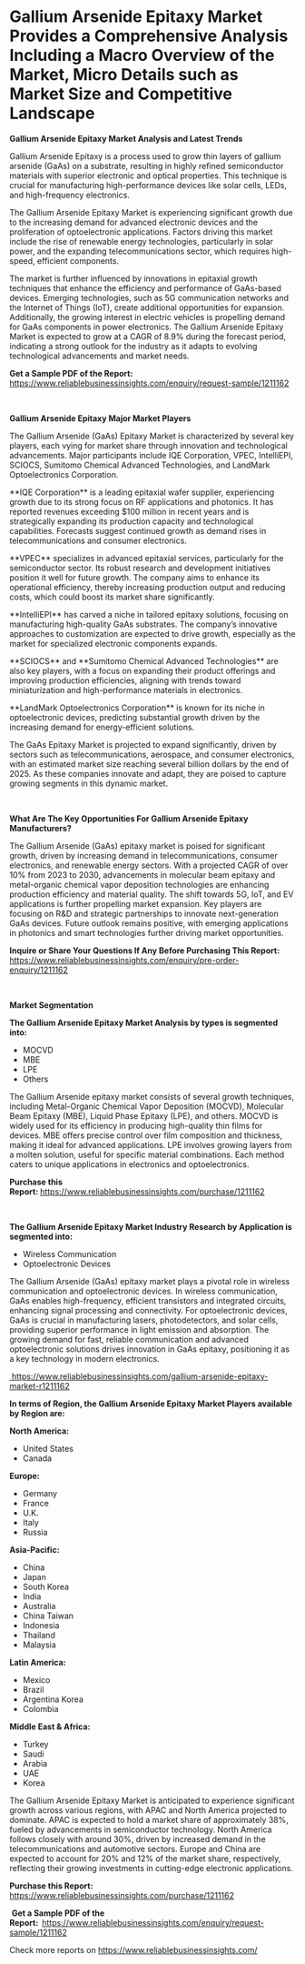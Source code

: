 <p><h1>Gallium Arsenide Epitaxy Market Provides a Comprehensive Analysis Including a Macro Overview of the Market, Micro Details such as Market Size and Competitive Landscape</h1></p><p><strong>Gallium Arsenide Epitaxy Market Analysis and Latest Trends</strong></p>
<p><p>Gallium Arsenide Epitaxy is a process used to grow thin layers of gallium arsenide (GaAs) on a substrate, resulting in highly refined semiconductor materials with superior electronic and optical properties. This technique is crucial for manufacturing high-performance devices like solar cells, LEDs, and high-frequency electronics. </p><p>The Gallium Arsenide Epitaxy Market is experiencing significant growth due to the increasing demand for advanced electronic devices and the proliferation of optoelectronic applications. Factors driving this market include the rise of renewable energy technologies, particularly in solar power, and the expanding telecommunications sector, which requires high-speed, efficient components. </p><p>The market is further influenced by innovations in epitaxial growth techniques that enhance the efficiency and performance of GaAs-based devices. Emerging technologies, such as 5G communication networks and the Internet of Things (IoT), create additional opportunities for expansion. Additionally, the growing interest in electric vehicles is propelling demand for GaAs components in power electronics. The Gallium Arsenide Epitaxy Market is expected to grow at a CAGR of 8.9% during the forecast period, indicating a strong outlook for the industry as it adapts to evolving technological advancements and market needs.</p></p>
<p><strong>Get a Sample PDF of the Report:&nbsp;</strong> <a href="https://www.reliablebusinessinsights.com/enquiry/request-sample/1211162?utm_campaign=3579&utm_medium=2&utm_source=Github&utm_content=ia&utm_term=24032025&utm_id=gallium-arsenide-epitaxy">https://www.reliablebusinessinsights.com/enquiry/request-sample/1211162</a></p>
<p>&nbsp;</p>
<p><strong>Gallium Arsenide Epitaxy Major Market Players</strong></p>
<p><p>The Gallium Arsenide (GaAs) Epitaxy Market is characterized by several key players, each vying for market share through innovation and technological advancements. Major participants include IQE Corporation, VPEC, IntelliEPI, SCIOCS, Sumitomo Chemical Advanced Technologies, and LandMark Optoelectronics Corporation.</p><p>**IQE Corporation** is a leading epitaxial wafer supplier, experiencing growth due to its strong focus on RF applications and photonics. It has reported revenues exceeding $100 million in recent years and is strategically expanding its production capacity and technological capabilities. Forecasts suggest continued growth as demand rises in telecommunications and consumer electronics.</p><p>**VPEC** specializes in advanced epitaxial services, particularly for the semiconductor sector. Its robust research and development initiatives position it well for future growth. The company aims to enhance its operational efficiency, thereby increasing production output and reducing costs, which could boost its market share significantly.</p><p>**IntelliEPI** has carved a niche in tailored epitaxy solutions, focusing on manufacturing high-quality GaAs substrates. The company’s innovative approaches to customization are expected to drive growth, especially as the market for specialized electronic components expands.</p><p>**SCIOCS** and **Sumitomo Chemical Advanced Technologies** are also key players, with a focus on expanding their product offerings and improving production efficiencies, aligning with trends toward miniaturization and high-performance materials in electronics.</p><p>**LandMark Optoelectronics Corporation** is known for its niche in optoelectronic devices, predicting substantial growth driven by the increasing demand for energy-efficient solutions.</p><p>The GaAs Epitaxy Market is projected to expand significantly, driven by sectors such as telecommunications, aerospace, and consumer electronics, with an estimated market size reaching several billion dollars by the end of 2025. As these companies innovate and adapt, they are poised to capture growing segments in this dynamic market.</p></p>
<p>&nbsp;</p>
<p><strong>What Are The Key Opportunities For Gallium Arsenide Epitaxy Manufacturers?</strong></p>
<p><p>The Gallium Arsenide (GaAs) epitaxy market is poised for significant growth, driven by increasing demand in telecommunications, consumer electronics, and renewable energy sectors. With a projected CAGR of over 10% from 2023 to 2030, advancements in molecular beam epitaxy and metal-organic chemical vapor deposition technologies are enhancing production efficiency and material quality. The shift towards 5G, IoT, and EV applications is further propelling market expansion. Key players are focusing on R&D and strategic partnerships to innovate next-generation GaAs devices. Future outlook remains positive, with emerging applications in photonics and smart technologies further driving market opportunities.</p></p>
<p><strong>Inquire or Share Your Questions If Any Before Purchasing This Report:</strong> <a href="https://www.reliablebusinessinsights.com/enquiry/pre-order-enquiry/1211162?utm_campaign=3579&utm_medium=2&utm_source=Github&utm_content=ia&utm_term=24032025&utm_id=gallium-arsenide-epitaxy">https://www.reliablebusinessinsights.com/enquiry/pre-order-enquiry/1211162</a></p>
<p>&nbsp;</p>
<p><strong>Market Segmentation</strong></p>
<p><strong>The Gallium Arsenide Epitaxy Market Analysis by types is segmented into:</strong></p>
<p><ul><li>MOCVD</li><li>MBE</li><li>LPE</li><li>Others</li></ul></p>
<p><p>The Gallium Arsenide epitaxy market consists of several growth techniques, including Metal-Organic Chemical Vapor Deposition (MOCVD), Molecular Beam Epitaxy (MBE), Liquid Phase Epitaxy (LPE), and others. MOCVD is widely used for its efficiency in producing high-quality thin films for devices. MBE offers precise control over film composition and thickness, making it ideal for advanced applications. LPE involves growing layers from a molten solution, useful for specific material combinations. Each method caters to unique applications in electronics and optoelectronics.</p></p>
<p><strong>Purchase this Report:&nbsp;</strong><a href="https://www.reliablebusinessinsights.com/purchase/1211162?utm_campaign=3579&utm_medium=2&utm_source=Github&utm_content=ia&utm_term=24032025&utm_id=gallium-arsenide-epitaxy">https://www.reliablebusinessinsights.com/purchase/1211162</a></p>
<p>&nbsp;</p>
<p><strong>The Gallium Arsenide Epitaxy Market Industry Research by Application is segmented into:</strong></p>
<p><ul><li>Wireless Communication</li><li>Optoelectronic Devices</li></ul></p>
<p><p>The Gallium Arsenide (GaAs) epitaxy market plays a pivotal role in wireless communication and optoelectronic devices. In wireless communication, GaAs enables high-frequency, efficient transistors and integrated circuits, enhancing signal processing and connectivity. For optoelectronic devices, GaAs is crucial in manufacturing lasers, photodetectors, and solar cells, providing superior performance in light emission and absorption. The growing demand for fast, reliable communication and advanced optoelectronic solutions drives innovation in GaAs epitaxy, positioning it as a key technology in modern electronics.</p></p>
<p><a href="https://www.reliablebusinessinsights.com/gallium-arsenide-epitaxy-market-r1211162?utm_campaign=3579&utm_medium=2&utm_source=Github&utm_content=ia&utm_term=24032025&utm_id=gallium-arsenide-epitaxy">&nbsp;https://www.reliablebusinessinsights.com/gallium-arsenide-epitaxy-market-r1211162</a></p>
<p><strong>In terms of Region, the Gallium Arsenide Epitaxy Market Players available by Region are:</strong></p>
<p>
    <p> <strong> North America: </strong>
        <ul>
            <li>United States</li>
            <li>Canada</li>
        </ul>
        </p> 
    <p> <strong> Europe: </strong>
        <ul>
            <li>Germany</li>
            <li>France</li>
            <li>U.K.</li>
            <li>Italy</li>
            <li>Russia</li>
        </ul>
        </p> 
    <p> <strong> Asia-Pacific: </strong>
        <ul>
            <li>China</li>
            <li>Japan</li>
            <li>South Korea</li>
            <li>India</li>
            <li>Australia</li>
            <li>China Taiwan</li>
            <li>Indonesia</li>
            <li>Thailand</li>
            <li>Malaysia</li>
        </ul>
        </p> 
    <p> <strong> Latin America: </strong>
        <ul>
            <li>Mexico</li>
            <li>Brazil</li>
            <li>Argentina Korea</li>
            <li>Colombia</li>
        </ul>
        </p> 
    <p> <strong> Middle East & Africa: </strong>
        <ul>
            <li>Turkey</li>
            <li>Saudi</li>
            <li>Arabia</li>
            <li>UAE</li>
            <li>Korea</li>
        </ul>
    </p>
    </p>
<p><p>The Gallium Arsenide Epitaxy Market is anticipated to experience significant growth across various regions, with APAC and North America projected to dominate. APAC is expected to hold a market share of approximately 38%, fueled by advancements in semiconductor technology. North America follows closely with around 30%, driven by increased demand in the telecommunications and automotive sectors. Europe and China are expected to account for 20% and 12% of the market share, respectively, reflecting their growing investments in cutting-edge electronic applications.</p></p>
<p><strong>Purchase this Report: </strong><a href="https://www.reliablebusinessinsights.com/purchase/1211162?utm_campaign=3579&utm_medium=2&utm_source=Github&utm_content=ia&utm_term=24032025&utm_id=gallium-arsenide-epitaxy">https://www.reliablebusinessinsights.com/purchase/1211162</a></p>
<p>&nbsp;<strong>Get a Sample PDF of the Report:&nbsp;&nbsp;</strong><a href="https://www.reliablebusinessinsights.com/enquiry/request-sample/1211162?utm_campaign=3579&utm_medium=2&utm_source=Github&utm_content=ia&utm_term=24032025&utm_id=gallium-arsenide-epitaxy">https://www.reliablebusinessinsights.com/enquiry/request-sample/1211162</a></p>
<p><strong></strong></p>
<p>Check more reports on <a href="https://www.reliablebusinessinsights.com/?utm_campaign=3579&utm_medium=2&utm_source=Github&utm_content=ia&utm_term=24032025&utm_id=gallium-arsenide-epitaxy">https://www.reliablebusinessinsights.com/</a></p>
